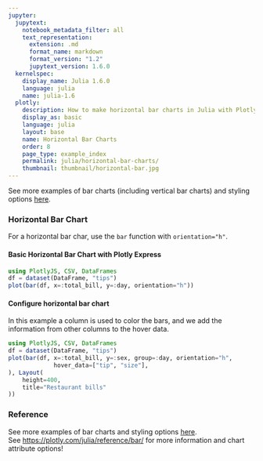 ```yaml
---
jupyter:
  jupytext:
    notebook_metadata_filter: all
    text_representation:
      extension: .md
      format_name: markdown
      format_version: "1.2"
      jupytext_version: 1.6.0
  kernelspec:
    display_name: Julia 1.6.0
    language: julia
    name: julia-1.6
  plotly:
    description: How to make horizontal bar charts in Julia with Plotly.
    display_as: basic
    language: julia
    layout: base
    name: Horizontal Bar Charts
    order: 8
    page_type: example_index
    permalink: julia/horizontal-bar-charts/
    thumbnail: thumbnail/horizontal-bar.jpg
---
```


See more examples of bar charts (including vertical bar charts) and styling options [here](https://plotly.com/julia/bar-charts/).

### Horizontal Bar Chart

For a horizontal bar char, use the `bar` function with `orientation="h"`.

#### Basic Horizontal Bar Chart with Plotly Express

```julia
using PlotlyJS, CSV, DataFrames
df = dataset(DataFrame, "tips")
plot(bar(df, x=:total_bill, y=:day, orientation="h"))
```

#### Configure horizontal bar chart

In this example a column is used to color the bars, and we add the information from other columns to the hover data.

```julia
using PlotlyJS, CSV, DataFrames
df = dataset(DataFrame, "tips")
plot(bar(df, x=:total_bill, y=:sex, group=:day, orientation="h",
             hover_data=["tip", "size"],
), Layout(
    height=400,
    title="Restaurant bills"
))
```

### Reference

See more examples of bar charts and styling options [here](https://plotly.com/julia/bar-charts/).<br> See https://plotly.com/julia/reference/bar/ for more information and chart attribute options!
